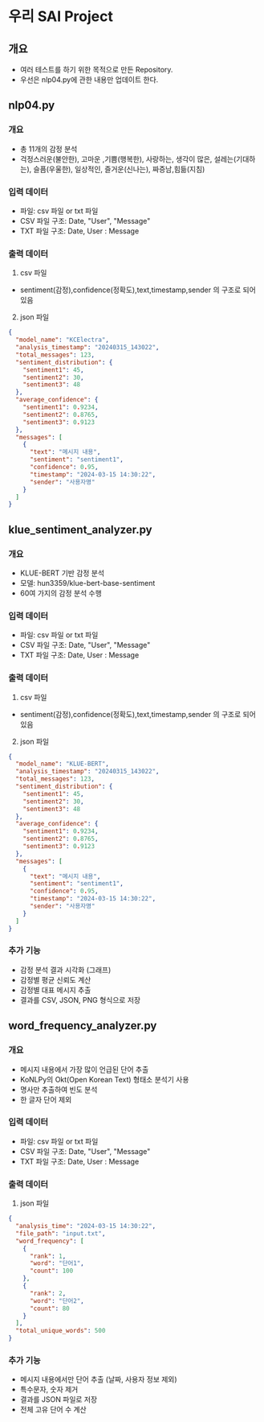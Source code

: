 # 우리 SAI Project

## 개요
* 여러 테스트를 하기 위한 목적으로 만든 Repository.
* 우선은 nlp04.py에 관한 내용만 업데이트 한다.

## nlp04.py 
### 개요
* 총 11개의 감정 분석
* 걱정스러운(불안한), 고마운 ,기쁨(행복한), 사랑하는, 생각이 많은, 설레는(기대하는), 슬픔(우울한), 일상적인, 즐거운(신나는), 짜증남,힘듦(지침)

### 입력 데이터
* 파일: csv 파일 or txt 파일
* CSV 파일 구조: Date, "User", "Message"
* TXT 파일 구조: Date, User : Message

### 출력 데이터
1. csv 파일
* sentiment(감정),confidence(정확도),text,timestamp,sender 의 구조로 되어있음
2. json 파일
```json
{
  "model_name": "KCElectra",
  "analysis_timestamp": "20240315_143022",
  "total_messages": 123,
  "sentiment_distribution": {
    "sentiment1": 45,
    "sentiment2": 30,
    "sentiment3": 48
  },
  "average_confidence": {
    "sentiment1": 0.9234,
    "sentiment2": 0.8765,
    "sentiment3": 0.9123
  },
  "messages": [
    {
      "text": "메시지 내용",
      "sentiment": "sentiment1",
      "confidence": 0.95,
      "timestamp": "2024-03-15 14:30:22",
      "sender": "사용자명"
    }
  ]
}
```

## klue_sentiment_analyzer.py
### 개요
* KLUE-BERT 기반 감정 분석
* 모델: hun3359/klue-bert-base-sentiment
* 60여 가지의 감정 분석 수행

### 입력 데이터
* 파일: csv 파일 or txt 파일
* CSV 파일 구조: Date, "User", "Message"
* TXT 파일 구조: Date, User : Message

### 출력 데이터
1. csv 파일
* sentiment(감정),confidence(정확도),text,timestamp,sender 의 구조로 되어있음
2. json 파일
```json
{
  "model_name": "KLUE-BERT",
  "analysis_timestamp": "20240315_143022",
  "total_messages": 123,
  "sentiment_distribution": {
    "sentiment1": 45,
    "sentiment2": 30,
    "sentiment3": 48
  },
  "average_confidence": {
    "sentiment1": 0.9234,
    "sentiment2": 0.8765,
    "sentiment3": 0.9123
  },
  "messages": [
    {
      "text": "메시지 내용",
      "sentiment": "sentiment1",
      "confidence": 0.95,
      "timestamp": "2024-03-15 14:30:22",
      "sender": "사용자명"
    }
  ]
}
```

### 추가 기능
* 감정 분석 결과 시각화 (그래프)
* 감정별 평균 신뢰도 계산
* 감정별 대표 메시지 추출
* 결과를 CSV, JSON, PNG 형식으로 저장

## word_frequency_analyzer.py
### 개요
* 메시지 내용에서 가장 많이 언급된 단어 추출
* KoNLPy의 Okt(Open Korean Text) 형태소 분석기 사용
* 명사만 추출하여 빈도 분석
* 한 글자 단어 제외

### 입력 데이터
* 파일: csv 파일 or txt 파일
* CSV 파일 구조: Date, "User", "Message"
* TXT 파일 구조: Date, User : Message

### 출력 데이터
1. json 파일
```json
{
  "analysis_time": "2024-03-15 14:30:22",
  "file_path": "input.txt",
  "word_frequency": [
    {
      "rank": 1,
      "word": "단어1",
      "count": 100
    },
    {
      "rank": 2,
      "word": "단어2",
      "count": 80
    }
  ],
  "total_unique_words": 500
}
```

### 추가 기능
* 메시지 내용에서만 단어 추출 (날짜, 사용자 정보 제외)
* 특수문자, 숫자 제거
* 결과를 JSON 파일로 저장
* 전체 고유 단어 수 계산


